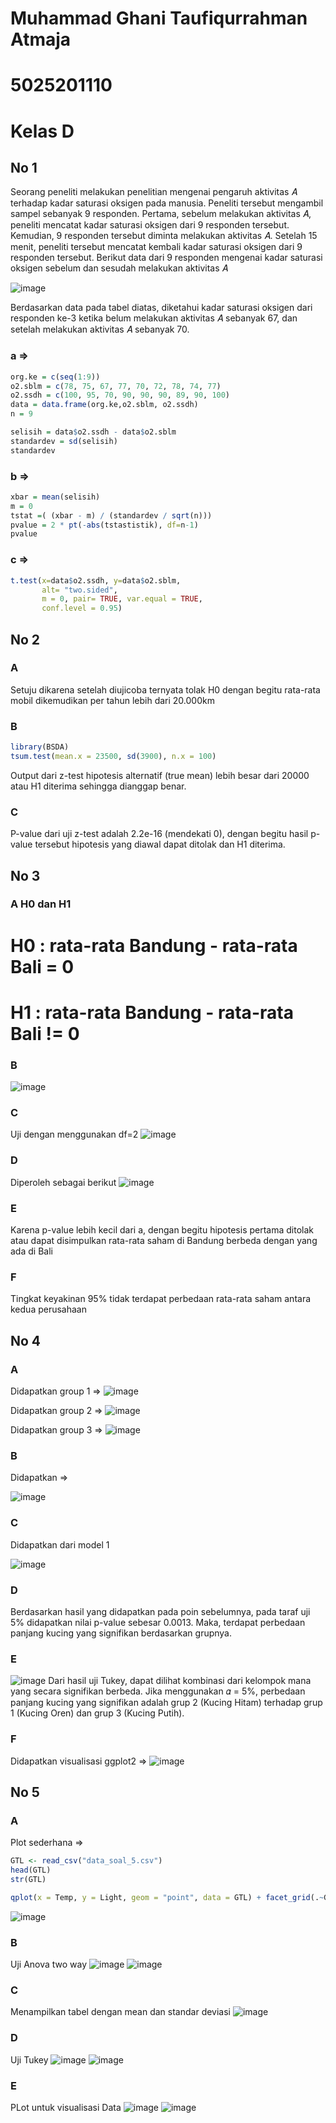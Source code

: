 # Muhammad Ghani Taufiqurrahman Atmaja
# 5025201110
# Kelas D

## No 1
Seorang peneliti melakukan penelitian mengenai pengaruh aktivitas 𝐴 terhadap
kadar saturasi oksigen pada manusia. Peneliti tersebut mengambil sampel
sebanyak 9 responden. Pertama, sebelum melakukan aktivitas 𝐴, peneliti mencatat
kadar saturasi oksigen dari 9 responden tersebut. Kemudian, 9 responden tersebut
diminta melakukan aktivitas 𝐴. Setelah 15 menit, peneliti tersebut mencatat kembali
kadar saturasi oksigen dari 9 responden tersebut. Berikut data dari 9 responden
mengenai kadar saturasi oksigen sebelum dan sesudah melakukan aktivitas 𝐴

![image](https://user-images.githubusercontent.com/88977654/170876430-5bcbd62c-9989-4c8c-b9ee-e430290fd297.png)

Berdasarkan data pada tabel diatas, diketahui kadar saturasi oksigen dari
responden ke-3 ketika belum melakukan aktivitas 𝐴 sebanyak 67, dan setelah
melakukan aktivitas 𝐴 sebanyak 70.

### a =>
```r
org.ke = c(seq(1:9))
o2.sblm = c(78, 75, 67, 77, 70, 72, 78, 74, 77)
o2.ssdh = c(100, 95, 70, 90, 90, 90, 89, 90, 100)
data = data.frame(org.ke,o2.sblm, o2.ssdh)
n = 9

selisih = data$o2.ssdh - data$o2.sblm
standardev = sd(selisih)
standardev
```
### b =>
```r
xbar = mean(selisih)
m = 0
tstat =( (xbar - m) / (standardev / sqrt(n)))
pvalue = 2 * pt(-abs(tstastistik), df=n-1)
pvalue
```
### c =>
```r
t.test(x=data$o2.ssdh, y=data$o2.sblm,
       alt= "two.sided",
       m = 0, pair= TRUE, var.equal = TRUE,
       conf.level = 0.95)
```

## No 2
### A
Setuju dikarena setelah diujicoba ternyata tolak H0 dengan begitu rata-rata mobil dikemudikan per tahun lebih dari 20.000km

### B
```r
library(BSDA)
tsum.test(mean.x = 23500, sd(3900), n.x = 100)
```
Output dari z-test hipotesis alternatif (true mean) lebih besar dari 20000 atau H1 diterima sehingga dianggap benar.

### C
P-value dari uji z-test adalah 2.2e-16 (mendekati 0), dengan begitu hasil p-value tersebut hipotesis  yang diawal dapat ditolak dan H1 diterima.

## No 3
### A H0 dan H1
# H0 : rata-rata Bandung - rata-rata Bali = 0
# H1 : rata-rata Bandung - rata-rata Bali != 0

### B 
![image](https://user-images.githubusercontent.com/77779184/170880386-da7915ec-68ed-4ce0-8ff9-d9d40db72187.png)

### C
Uji dengan menggunakan df=2
![image](https://user-images.githubusercontent.com/77779184/170880444-bdb44cc7-51bc-4586-b65f-dfd4d1fc9d73.png)

### D
Diperoleh sebagai berikut
![image](https://user-images.githubusercontent.com/77779184/170880501-f58ec0ba-8000-49fb-8644-cba4fa1e71d2.png)

### E
Karena p-value lebih kecil dari a, dengan begitu hipotesis pertama ditolak atau dapat disimpulkan rata-rata saham di Bandung berbeda dengan yang ada di Bali

### F
Tingkat keyakinan 95% tidak terdapat perbedaan rata-rata saham antara kedua perusahaan

## No 4
### A
Didapatkan group 1 =>
![image](https://user-images.githubusercontent.com/77779184/170881535-8463408a-eaf6-4d4e-ac56-3e4961e11292.png)

Didapatkan group 2 =>
![image](https://user-images.githubusercontent.com/77779184/170881543-c8fc6d42-2d6d-4e00-8789-e26f0c48d88e.png)

Didapatkan group 3 =>
![image](https://user-images.githubusercontent.com/77779184/170881557-0331f05e-a56d-404c-be91-5c74c97b8559.png)

### B
Didapatkan => 

![image](https://user-images.githubusercontent.com/77779184/170881577-24a81c9f-0e12-4390-a368-c2d4d47942a6.png)

### C
Didapatkan dari model 1

![image](https://user-images.githubusercontent.com/77779184/170881624-d1f972c4-c3cc-432e-b2d3-eb8bbb574f0f.png)

### D
Berdasarkan hasil yang didapatkan pada poin sebelumnya, pada taraf uji 5% didapatkan nilai p-value sebesar 0.0013. Maka, terdapat perbedaan panjang kucing yang signifikan berdasarkan grupnya.

### E
![image](https://user-images.githubusercontent.com/77779184/170881709-7e183d4d-6a23-4481-84b2-dcc0f696eee6.png)
Dari hasil uji Tukey, dapat dilihat kombinasi dari kelompok mana yang secara signifikan berbeda. Jika menggunakan 𝛼 = 5%, perbedaan panjang kucing yang signifikan adalah grup 2 (Kucing Hitam) terhadap grup 1 (Kucing Oren) dan grup 3 (Kucing Putih).

### F
Didapatkan visualisasi ggplot2 =>
![image](https://user-images.githubusercontent.com/77779184/170881766-0abb1856-fd2e-47c6-b264-39551a602a13.png)


## No 5
### A
Plot sederhana =>
```r
GTL <- read_csv("data_soal_5.csv")
head(GTL)
str(GTL)

qplot(x = Temp, y = Light, geom = "point", data = GTL) + facet_grid(.~Glass, labeller = label_both)
```
![image](https://user-images.githubusercontent.com/77779184/170882102-a9883107-f3c3-4f90-8d6e-349394f35b24.png)

### B
Uji Anova two way
![image](https://user-images.githubusercontent.com/77779184/170882219-d0e2630f-c493-49d2-a34c-10650b5e0c1b.png)
![image](https://user-images.githubusercontent.com/77779184/170882221-f2797b04-2e38-44c1-b203-1c566e324c62.png)

### C
Menampilkan tabel dengan mean dan standar  deviasi
![image](https://user-images.githubusercontent.com/77779184/170882279-90a3734c-c359-4f87-b441-25b3a91823a3.png)

### D
Uji Tukey
![image](https://user-images.githubusercontent.com/77779184/170882308-3609d871-f9f1-4a00-b514-7d0524f9321c.png)
![image](https://user-images.githubusercontent.com/77779184/170882318-5a64bc79-ca5a-4e4f-8743-730bca1cd669.png)

### E
PLot untuk visualisasi Data
![image](https://user-images.githubusercontent.com/77779184/170882353-331c2b74-b610-4235-8bdf-72d9c1d80d09.png)
![image](https://user-images.githubusercontent.com/77779184/170882361-2e733e37-dc87-42b8-9dfc-528ca678a9a7.png)


